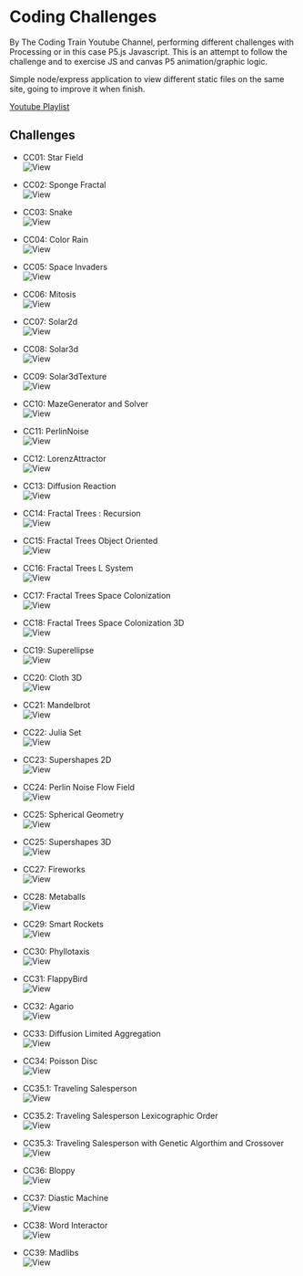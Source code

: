 # Coding Challenges  
By The Coding Train Youtube Channel, performing different challenges with Processing or in this case P5.js Javascript. This is an attempt to follow the challenge and to exercise JS and canvas P5 animation/graphic logic.

Simple node/express application to view different static files on the same site, going to improve it when finish.
  
[Youtube Playlist](https://www.youtube.com/playlist?list=PLRqwX-V7Uu6ZiZxtDDRCi6uhfTH4FilpH)

## Challenges
- CC01: Star Field  
![View](https://github.com/MAshrafM/CodingTrain_CC/blob/master/CC/01_StarField/show.gif)  
  
- CC02: Sponge Fractal  
![View](https://github.com/MAshrafM/CodingTrain_CC/blob/master/CC/02_SpongeFractal/show.gif)  
  
- CC03: Snake  
![View](https://github.com/MAshrafM/CodingTrain_CC/blob/master/CC/03_Snake/show.gif)  
  
- CC04: Color Rain  
![View](https://github.com/MAshrafM/CodingTrain_CC/blob/master/CC/04_ColorRain/show.gif)  
  
- CC05: Space Invaders  
![View](https://github.com/MAshrafM/CodingTrain_CC/blob/master/CC/05_SpaceInvaders/show.gif)  
  
- CC06: Mitosis  
![View](https://github.com/MAshrafM/CodingTrain_CC/blob/master/CC/06_Mitosis/show.gif)  

- CC07: Solar2d  
![View](https://github.com/MAshrafM/CodingTrain_CC/blob/master/CC/07_Solar2d/show.gif)  
  
- CC08: Solar3d  
![View](https://github.com/MAshrafM/CodingTrain_CC/blob/master/CC/08_Solar3d/show.gif)  

- CC09: Solar3dTexture  
![View](https://github.com/MAshrafM/CodingTrain_CC/blob/master/CC/09_Solar3dTexture/show.gif)  
  
- CC10: MazeGenerator and Solver  
![View](https://github.com/MAshrafM/CodingTrain_CC/blob/master/CC/10_MazeGen/show.gif)  

- CC11: PerlinNoise  
![View](https://github.com/MAshrafM/CodingTrain_CC/blob/master/CC/11_PerlinNoise/show.gif)  

- CC12: LorenzAttractor  
![View](https://github.com/MAshrafM/CodingTrain_CC/blob/master/CC/12_LorenzAttractor/show.gif)  

- CC13: Diffusion Reaction  
![View](https://github.com/MAshrafM/CodingTrain_CC/blob/master/CC/13_Diffusion/show.PNG)  
  
- CC14: Fractal Trees : Recursion  
![View](https://github.com/MAshrafM/CodingTrain_CC/blob/master/CC/14_FractalRec/show.gif)  
  
- CC15: Fractal Trees Object Oriented  
![View](https://github.com/MAshrafM/CodingTrain_CC/blob/master/CC/15_FractalOO/show.gif)  

- CC16: Fractal Trees L System  
![View](https://github.com/MAshrafM/CodingTrain_CC/blob/master/CC/16_FractalL/show.gif)  

- CC17: Fractal Trees Space Colonization  
![View](https://github.com/MAshrafM/CodingTrain_CC/blob/master/CC/17_FractalSC/show.gif)  

- CC18: Fractal Trees Space Colonization 3D  
![View](https://github.com/MAshrafM/CodingTrain_CC/blob/master/CC/18_Fractal3d/show.gif)  

- CC19: Superellipse  
![View](https://github.com/MAshrafM/CodingTrain_CC/blob/master/CC/19_Superellipse/show.gif)  

- CC20: Cloth 3D  
![View](https://github.com/MAshrafM/CodingTrain_CC/blob/master/CC/20_Cloth3d/show.gif)  

- CC21: Mandelbrot  
![View](https://github.com/MAshrafM/CodingTrain_CC/blob/master/CC/21_Mandelbrot/show.png)  

- CC22: Julia Set  
![View](https://github.com/MAshrafM/CodingTrain_CC/blob/master/CC/22_JuliaSet/show.gif)  

- CC23: Supershapes 2D  
![View](https://github.com/MAshrafM/CodingTrain_CC/blob/master/CC/23_Supershape2d/show.gif)  

- CC24: Perlin Noise Flow Field  
![View](https://github.com/MAshrafM/CodingTrain_CC/blob/master/CC/24_PerlinNoiseFlowField/show.gif)  

- CC25: Spherical Geometry  
![View](https://github.com/MAshrafM/CodingTrain_CC/blob/master/CC/25_SphericalGeometry/show.gif)  

- CC25: Supershapes 3D  
![View](https://github.com/MAshrafM/CodingTrain_CC/blob/master/CC/26_Supershape3d/show.gif)  

- CC27: Fireworks  
![View](https://github.com/MAshrafM/CodingTrain_CC/blob/master/CC/27_Fireworks/show.gif)  

- CC28: Metaballs  
![View](https://github.com/MAshrafM/CodingTrain_CC/blob/master/CC/28_Metaballs/show.gif)  

- CC29: Smart Rockets  
![View](https://github.com/MAshrafM/CodingTrain_CC/blob/master/CC/29_SmartRockets/show.gif)  

- CC30: Phyllotaxis  
![View](https://github.com/MAshrafM/CodingTrain_CC/blob/master/CC/30_Phyllotaxis/show.gif)  

- CC31: FlappyBird  
![View](https://github.com/MAshrafM/CodingTrain_CC/blob/master/CC/31_FlappyBird/show.gif)  

- CC32: Agario  
![View](https://github.com/MAshrafM/CodingTrain_CC/blob/master/CC/32_Agario/show.gif)  

- CC33: Diffusion Limited Aggregation  
![View](https://github.com/MAshrafM/CodingTrain_CC/blob/master/CC/33_DLA/show.gif)  

- CC34: Poisson Disc  
![View](https://github.com/MAshrafM/CodingTrain_CC/blob/master/CC/34_PoissonDisc/show.gif)  

- CC35.1: Traveling Salesperson  
![View](https://github.com/MAshrafM/CodingTrain_CC/blob/master/CC/35.1_TSP/show.gif)  

- CC35.2: Traveling Salesperson Lexicographic Order   
![View](https://github.com/MAshrafM/CodingTrain_CC/blob/master/CC/35.2_TSPLexical/show.gif)  

- CC35.3: Traveling Salesperson with Genetic Algorthim and Crossover  
![View](https://github.com/MAshrafM/CodingTrain_CC/blob/master/CC/35.3_TSPwGA/show.gif)  

- CC36: Bloppy  
![View](https://github.com/MAshrafM/CodingTrain_CC/blob/master/CC/36_Bloppy/show.gif)  

- CC37: Diastic Machine  
![View](https://github.com/MAshrafM/CodingTrain_CC/blob/master/CC/37_DiasticMachine/show.PNG)  

- CC38: Word Interactor  
![View](https://github.com/MAshrafM/CodingTrain_CC/blob/master/CC/38_WordInteractor/show.PNG)  

- CC39: Madlibs  
![View](https://github.com/MAshrafM/CodingTrain_CC/blob/master/CC/39_Madlibs/show.PNG)  